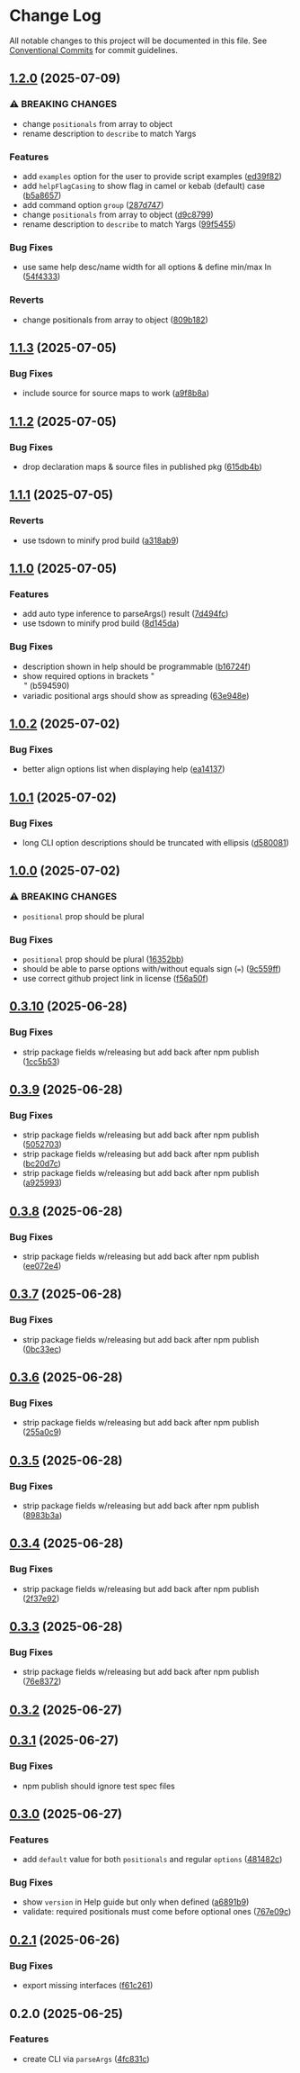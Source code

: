 # Change Log
All notable changes to this project will be documented in this file. See [Conventional Commits](https://conventionalcommits.org) for commit guidelines.

## [1.2.0](https://github.com/ghiscoding/cli-nano/compare/v1.1.3...v1.2.0) (2025-07-09)

### ⚠ BREAKING CHANGES

* change `positionals` from array to object
* rename description to `describe` to match Yargs

### Features

* add `examples` option for the user to provide script examples ([ed39f82](https://github.com/ghiscoding/cli-nano/commit/ed39f82375d227e29843c595475fe1310006e477))
* add `helpFlagCasing` to show flag in camel or kebab (default) case ([b5a8657](https://github.com/ghiscoding/cli-nano/commit/b5a8657e27271aa7d6069217232cdba726860233))
* add command option `group` ([287d747](https://github.com/ghiscoding/cli-nano/commit/287d747ce8cd201efd1c384ed062f0ec44da4176))
* change `positionals` from array to object ([d9c8799](https://github.com/ghiscoding/cli-nano/commit/d9c8799dbd49949349d473f6b9c5549578b8be7f))
* rename description to `describe` to match Yargs ([99f5455](https://github.com/ghiscoding/cli-nano/commit/99f545500a2dc4adef09fa7481edd4b441c7d12b))

### Bug Fixes

* use same help desc/name width for all options & define min/max ln ([54f4333](https://github.com/ghiscoding/cli-nano/commit/54f4333275378bb3815152962fc4a87e9b8cc9a7))

### Reverts

* change positionals from array to object ([809b182](https://github.com/ghiscoding/cli-nano/commit/809b182931e7b17e356bd218bbf302acf22df0b1))

## [1.1.3](https://github.com/ghiscoding/cli-nano/compare/v1.1.2...v1.1.3) (2025-07-05)

### Bug Fixes

* include source for source maps to work ([a9f8b8a](https://github.com/ghiscoding/cli-nano/commit/a9f8b8ab6ada89bc978df997a0092f2ebb30c0cd))

## [1.1.2](https://github.com/ghiscoding/cli-nano/compare/v1.1.1...v1.1.2) (2025-07-05)

### Bug Fixes

* drop declaration maps & source files in published pkg ([615db4b](https://github.com/ghiscoding/cli-nano/commit/615db4b1775a8b8697372e007ebc41b4e441d289))

## [1.1.1](https://github.com/ghiscoding/cli-nano/compare/v1.1.0...v1.1.1) (2025-07-05)

### Reverts

* use tsdown to minify prod build ([a318ab9](https://github.com/ghiscoding/cli-nano/commit/a318ab990db7fdb31922c3c205c4690fd921587f))

## [1.1.0](https://github.com/ghiscoding/cli-nano/compare/v1.0.2...v1.1.0) (2025-07-05)

### Features

* add auto type inference to parseArgs() result ([7d494fc](https://github.com/ghiscoding/cli-nano/commit/7d494fc1cb284a38259bc483ef2ae274b4a5b4e7))
* use tsdown to minify prod build ([8d145da](https://github.com/ghiscoding/cli-nano/commit/8d145da6a517e7057a167f973df98ad7d0b04b0a))

### Bug Fixes

* description shown in help should be programmable ([b16724f](https://github.com/ghiscoding/cli-nano/commit/b16724f64625169d6af4cfba576bdcab2acd2ff7))
* show required options in brackets "<option>" ([b594590](https://github.com/ghiscoding/cli-nano/commit/b5945908564289cff1c20831169c50418ab24abb))
* variadic positional args should show as spreading ([63e948e](https://github.com/ghiscoding/cli-nano/commit/63e948ee8e94f0567ca4c74ccc6bd2cdcfd0be39))

## [1.0.2](https://github.com/ghiscoding/cli-nano/compare/v1.0.1...v1.0.2) (2025-07-02)

### Bug Fixes

* better align options list when displaying help ([ea14137](https://github.com/ghiscoding/cli-nano/commit/ea14137aa0bf4bbb35da44aeef2fb4c677068363))

## [1.0.1](https://github.com/ghiscoding/cli-nano/compare/v1.0.0...v1.0.1) (2025-07-02)

### Bug Fixes

* long CLI option descriptions should be truncated with ellipsis ([d580081](https://github.com/ghiscoding/cli-nano/commit/d580081ccdbf8484784748c6d6f4699ae8d02202))

## [1.0.0](https://github.com/ghiscoding/cli-nano/compare/v0.3.10...v1.0.0) (2025-07-02)

### ⚠ BREAKING CHANGES

* `positional` prop should be plural

### Bug Fixes

* `positional` prop should be plural ([16352bb](https://github.com/ghiscoding/cli-nano/commit/16352bb5b6f10ed6016b66a52266534809ebb615))
* should be able to parse options with/without equals sign (`=`) ([9c559ff](https://github.com/ghiscoding/cli-nano/commit/9c559ffa4aacfe5d623f69222463fdd3989efdfb))
* use correct github project link in license ([f56a50f](https://github.com/ghiscoding/cli-nano/commit/f56a50fc4558195108515fa6a9037d425ac9763b))

## [0.3.10](https://github.com/ghiscoding/cli-nano/compare/v0.3.9...v0.3.10) (2025-06-28)

### Bug Fixes

* strip package fields w/releasing but add back after npm publish ([1cc5b53](https://github.com/ghiscoding/cli-nano/commit/1cc5b53c08b1375dc03fd6bef7016f8afb42ad1d))

## [0.3.9](https://github.com/ghiscoding/cli-nano/compare/v0.3.8...v0.3.9) (2025-06-28)

### Bug Fixes

* strip package fields w/releasing but add back after npm publish ([5052703](https://github.com/ghiscoding/cli-nano/commit/5052703b895f095c7d318e4c80d8fbde20023340))
* strip package fields w/releasing but add back after npm publish ([bc20d7c](https://github.com/ghiscoding/cli-nano/commit/bc20d7c895d8751a7d8cabb0a64129208f1f3f63))
* strip package fields w/releasing but add back after npm publish ([a925993](https://github.com/ghiscoding/cli-nano/commit/a925993c90511616320984dbc422f59c9bc30cbe))

## [0.3.8](https://github.com/ghiscoding/cli-nano/compare/v0.3.7...v0.3.8) (2025-06-28)

### Bug Fixes

* strip package fields w/releasing but add back after npm publish ([ee072e4](https://github.com/ghiscoding/cli-nano/commit/ee072e4512a903f493c89728e0dd53bc19650798))

## [0.3.7](https://github.com/ghiscoding/cli-nano/compare/v0.3.6...v0.3.7) (2025-06-28)

### Bug Fixes

* strip package fields w/releasing but add back after npm publish ([0bc33ec](https://github.com/ghiscoding/cli-nano/commit/0bc33ecfccfb09bef61a9bdae86bf26703d4ebf8))

## [0.3.6](https://github.com/ghiscoding/cli-nano/compare/v0.3.5...v0.3.6) (2025-06-28)

### Bug Fixes

* strip package fields w/releasing but add back after npm publish ([255a0c9](https://github.com/ghiscoding/cli-nano/commit/255a0c9432953a7d2af6ecc9be83f16a3b18ec3b))

## [0.3.5](https://github.com/ghiscoding/cli-nano/compare/v0.3.4...v0.3.5) (2025-06-28)

### Bug Fixes

* strip package fields w/releasing but add back after npm publish ([8983b3a](https://github.com/ghiscoding/cli-nano/commit/8983b3ae8c83765b97441994b139342c8a542131))

## [0.3.4](https://github.com/ghiscoding/cli-nano/compare/v0.3.3...v0.3.4) (2025-06-28)

### Bug Fixes

* strip package fields w/releasing but add back after npm publish ([2f37e92](https://github.com/ghiscoding/cli-nano/commit/2f37e9281510964a5d898dd6e2d82c659c200292))

## [0.3.3](https://github.com/ghiscoding/cli-nano/compare/v0.3.2...v0.3.3) (2025-06-28)

### Bug Fixes

* strip package fields w/releasing but add back after npm publish ([76e8372](https://github.com/ghiscoding/cli-nano/commit/76e8372acae51101832a0e07ddbcbc49859890e4))

## [0.3.2](https://github.com/ghiscoding/cli-nano/compare/v0.3.1...v0.3.2) (2025-06-27)

## [0.3.1](https://github.com/ghiscoding/cli-nano/compare/v0.3.0...v0.3.1) (2025-06-27)

### Bug Fixes 

* npm publish should ignore test spec files

## [0.3.0](https://github.com/ghiscoding/cli-nano/compare/v0.2.1...v0.3.0) (2025-06-27)

### Features

* add `default` value for both `positionals` and regular `options` ([481482c](https://github.com/ghiscoding/cli-nano/commit/481482cb0e264f7cf8f0de55f22588f53c4fb1aa))

### Bug Fixes

* show `version` in Help guide but only when defined ([a6891b9](https://github.com/ghiscoding/cli-nano/commit/a6891b9f36cf01904bb20b6a72609d74bd864da1))
* validate: required positionals must come before optional ones ([767e09c](https://github.com/ghiscoding/cli-nano/commit/767e09c918948f34a3a576273239a114606a576e))

## [0.2.1](https://github.com/ghiscoding/cli-nano/compare/v0.2.0...v0.2.1) (2025-06-26)

### Bug Fixes

* export missing interfaces ([f61c261](https://github.com/ghiscoding/cli-nano/commit/f61c261291bc402444e7241c376f0e14ccd6dc6a))

## 0.2.0 (2025-06-25)

### Features

* create CLI via `parseArgs` ([4fc831c](https://github.com/ghiscoding/cli-nano/commit/4fc831c4ba3c2be39897735f25611451b86ace41))

